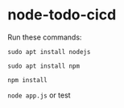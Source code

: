 # node-todo-cicd

Run these commands:


`sudo apt install nodejs`


`sudo apt install npm`


`npm install`

`node app.js`
or test


